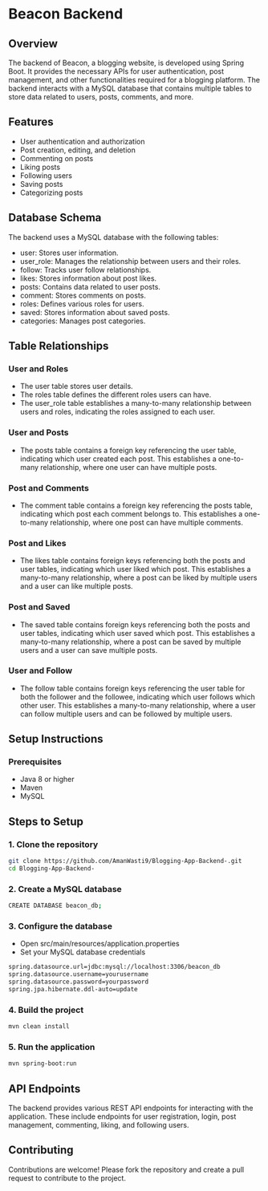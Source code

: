 # Beacon Backend

## Overview
The backend of Beacon, a blogging website, is developed using Spring Boot. It provides the necessary APIs for user authentication, post management, and other functionalities required for a blogging platform. The backend interacts with a MySQL database that contains multiple tables to store data related to users, posts, comments, and more.

## Features
- User authentication and authorization
- Post creation, editing, and deletion
- Commenting on posts
- Liking posts
- Following users
- Saving posts
- Categorizing posts

## Database Schema
The backend uses a MySQL database with the following tables:
- user: Stores user information.
- user_role: Manages the relationship between users and their roles.
- follow: Tracks user follow relationships.
- likes: Stores information about post likes.
- posts: Contains data related to user posts.
- comment: Stores comments on posts.
- roles: Defines various roles for users.
- saved: Stores information about saved posts.
- categories: Manages post categories.

## Table Relationships
### User and Roles
- The user table stores user details.
- The roles table defines the different roles users can have.
- The user_role table establishes a many-to-many relationship between users and roles, indicating the roles assigned to each user.
### User and Posts
- The posts table contains a foreign key referencing the user table, indicating which user created each post. This establishes a one-to-many relationship, where one user can have multiple posts.
### Post and Comments
- The comment table contains a foreign key referencing the posts table, indicating which post each comment belongs to. This establishes a one-to-many relationship, where one post can have multiple comments.
### Post and Likes
- The likes table contains foreign keys referencing both the posts and user tables, indicating which user liked which post. This establishes a many-to-many relationship, where a post can be liked by multiple users and a user can like multiple posts.
### Post and Saved
- The saved table contains foreign keys referencing both the posts and user tables, indicating which user saved which post. This establishes a many-to-many relationship, where a post can be saved by multiple users and a user can save multiple posts.
### User and Follow
- The follow table contains foreign keys referencing the user table for both the follower and the followee, indicating which user follows which other user. This establishes a many-to-many relationship, where a user can follow multiple users and can be followed by multiple users.

## Setup Instructions
### Prerequisites
- Java 8 or higher
- Maven
- MySQL
  
## Steps to Setup
### 1. Clone the repository
```bash
git clone https://github.com/AmanWasti9/Blogging-App-Backend-.git
cd Blogging-App-Backend-
```
### 2. Create a MySQL database
```bash
CREATE DATABASE beacon_db;
```
### 3. Configure the database
- Open src/main/resources/application.properties
- Set your MySQL database credentials
```bash
spring.datasource.url=jdbc:mysql://localhost:3306/beacon_db
spring.datasource.username=yourusername
spring.datasource.password=yourpassword
spring.jpa.hibernate.ddl-auto=update
```
### 4. Build the project
```bash
mvn clean install
```
### 5. Run the application
```bash
mvn spring-boot:run
```

## API Endpoints
The backend provides various REST API endpoints for interacting with the application. These include endpoints for user registration, login, post management, commenting, liking, and following users.

## Contributing
Contributions are welcome! Please fork the repository and create a pull request to contribute to the project.
















